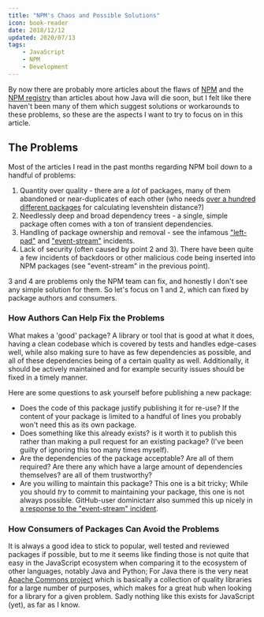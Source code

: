 ```yaml
---
title: "NPM's Chaos and Possible Solutions"
icon: book-reader
date: 2018/12/12
updated: 2020/07/13
tags:
    - JavaScript
    - NPM
    - Development
---
```


By now there are probably more articles about the flaws of [NPM](https://github.com/npm/cli) and the [NPM registry](https://www.npmjs.com/) than articles about how Java will die soon, but I felt like there haven't been many of them which suggest solutions or workarounds to these problems, so these are the aspects I want to try to focus on in this article.

<!-- more -->

## The Problems

Most of the articles I read in the past months regarding NPM boil down to a handful of problems:

1.  Quantity over quality - there are a _lot_ of packages, many of them abandoned or near-duplicates of each other (who needs [over a hundred different packages](https://www.npmjs.com/search?q=levenshtein) for calculating levenshtein distance?)
2.  Needlessly deep and broad dependency trees - a single, simple package often comes with a ton of transient dependencies.
3.  Handling of package ownership and removal - see the infamous ["left-pad"](https://github.com/stevemao/left-pad/issues/4) and ["event-stream"](https://github.com/dominictarr/event-stream/issues/116) incidents.
4.  Lack of security (often caused by point 2 and 3). There have been quite a few incidents of backdoors or other malicious code being inserted into NPM packages (see "event-stream" in the previous point).

3 and 4 are problems only the NPM team can fix, and honestly I don't see any simple solution for them. So let's focus on 1 and 2, which can fixed by package authors and consumers.

### How Authors Can Help Fix the Problems

What makes a 'good' package? A library or tool that is good at what it does, having a clean codebase which is covered by tests and handles edge-cases well, while also making sure to have as few dependencies as possible, and all of these dependencies being of a certain quality as well. Additionally, it should be actively maintained and for example security issues should be fixed in a timely manner.

Here are some questions to ask yourself before publishing a new package:

-   Does the code of this package justify publishing it for re-use? If the content of your package is limited to a handful of lines you probably won't need this as its own package.
-   Does something like this already exists? is it worth it to publish this rather than making a pull request for an existing package? (I've been guilty of ignoring this too many times myself).
-   Are the dependencies of the package acceptable? Are all of them required? Are there any which have a large amount of dependencies themselves? are all of them trustworthy?
-   Are you willing to maintain this package? This one is a bit tricky; While you should _try_ to commit to maintaining your package, this one is not always possible. GitHub-user dominictarr also summed this up nicely in [a response to the "event-stream" incident](https://gist.github.com/dominictarr/9fd9c1024c94592bc7268d36b8d83b3a).

### How Consumers of Packages Can Avoid the Problems

It is always a good idea to stick to popular, well tested and reviewed packages if possible, but to me it seems like finding those is not quite that easy in the JavaScript ecosystem when comparing it to the ecosystem of other languages, notably Java and Python; For Java there is the very neat [Apache Commons project](https://commons.apache.org/) which is basically a collection of quality libraries for a large number of purposes, which makes for a great hub when looking for a library for a given problem. Sadly nothing like this exists for JavaScript (yet), as far as I know.
